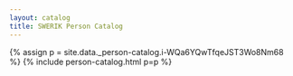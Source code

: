 ```yaml
---
layout: catalog
title: SWERIK Person Catalog
---
```

{% assign p = site.data._person-catalog.i-WQa6YQwTfqeJST3Wo8Nm68 %}
{% include person-catalog.html p=p %}

